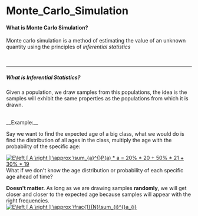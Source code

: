 # Monte_Carlo_Simulation

#### What is Monte Carlo Simulation?

Monte carlo simulation is a method of estimating the value of an unknown quantity using the principles of *inferential statistics*

<br>

---


##### What is Inferential Statistics?

Given a population, we draw samples from this populations, the idea is the samples will exhibit the same properties as the populations from which it is drawn.

<br>
__Example:__

Say we want to find the expected age of a big class, what we would do is find the distribution of all ages in the class, multiply the age with the probability of the specific age:


<a href="https://www.codecogs.com/eqnedit.php?latex=E\left&space;[&space;A&space;\right&space;]&space;\approx&space;\sum_{a}^{}P(a)&space;*&space;a&space;=&space;20%&space;*&space;20&space;&plus;&space;50%&space;*&space;21&space;&plus;&space;30%&space;*&space;19" target="_blank"><img src="https://latex.codecogs.com/gif.latex?E\left&space;[&space;A&space;\right&space;]&space;\approx&space;\sum_{a}^{}P(a)&space;*&space;a&space;=&space;20%&space;*&space;20&space;&plus;&space;50%&space;*&space;21&space;&plus;&space;30%&space;*&space;19" title="E\left [ A \right ] \approx \sum_{a}^{}P(a) * a = 20% * 20 + 50% * 21 + 30% * 19" /></a>
<br>
What if we don't know the age distribution or probability of each specific age ahead of time? 

__Doesn't matter.__ As long as we are drawing samples __randomly__, we will get closer and closer to the expected age because samples will appear with the right frequencies.
<br>
<a href="https://www.codecogs.com/eqnedit.php?latex=E\left&space;[&space;A&space;\right&space;]&space;\approx&space;\frac{1}{N}\sum_{i}^{}a_{i}" target="_blank"><img src="https://latex.codecogs.com/gif.latex?E\left&space;[&space;A&space;\right&space;]&space;\approx&space;\frac{1}{N}\sum_{i}^{}a_{i}" title="E\left [ A \right ] \approx \frac{1}{N}\sum_{i}^{}a_{i}" /></a>



